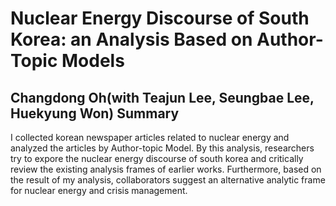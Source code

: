 Nuclear Energy Discourse of South Korea: an Analysis Based on Author-Topic Models
===============
Changdong Oh(with Teajun Lee, Seungbae Lee, Huekyung Won)
Summary
-----------
I collected korean newspaper articles related to nuclear energy and analyzed the articles by Author-topic Model. By this analysis, researchers try to expore the nuclear energy discourse of south korea and critically review the existing analysis frames of earlier works. Furthermore, based on the result of my analysis, collaborators suggest an alternative analytic frame for nuclear energy and crisis management.